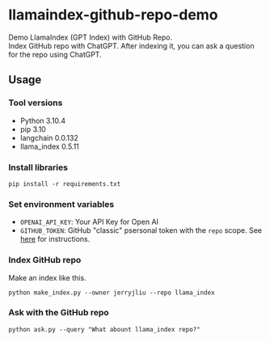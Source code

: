# llamaindex-github-repo-demo

Demo LlamaIndex (GPT Index) with GitHub Repo.  
Index GitHub repo with ChatGPT. After indexing it, you can ask a question for the repo using ChatGPT.

## Usage

### Tool versions

- Python 3.10.4
- pip 3.10
- langchain 0.0.132
- llama_index 0.5.11

### Install libraries

```
pip install -r requirements.txt
```

### Set environment variables

- `OPENAI_API_KEY`: Your API Key for Open AI
- `GITHUB_TOKEN`: GitHub "classic" psersonal token with the `repo` scope. See [here](https://docs.github.com/en/authentication/keeping-your-account-and-data-secure/creating-a-personal-access-token) for instructions.

### Index GitHub repo

Make an index like this.

```
python make_index.py --owner jerryjliu --repo llama_index
```

### Ask with the GitHub repo

```
python ask.py --query "What abount llama_index repo?"
```
